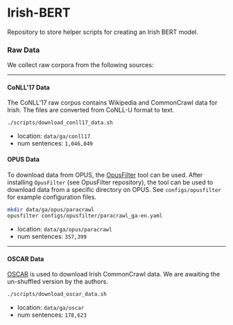 # Irish-BERT
Repository to store helper scripts for creating an Irish BERT model.


### Raw Data
We collect raw corpora from the following sources:

---
#### CoNLL'17 Data
The CoNLL’17 raw corpus contains Wikipedia and CommonCrawl data for Irish. The files are converted from CoNLL-U format to text.

```bash
./scripts/download_conll17_data.sh
```
- location: `data/ga/conll17`
- num sentences: `1,046,049`

#### OPUS Data

To download data from OPUS, the [OpusFilter](https://github.com/Helsinki-NLP/OpusFilter) tool can be used. After installing `OpusFilter` (see OpusFilter repository), the tool can be used to download data from a specific directory on OPUS. See `configs/opusfilter` for example configuration files.

```bash
mkdir data/ga/opus/paracrawl
opusfilter configs/opusfilter/paracrawl_ga-en.yaml
```
- location: `data/ga/opus/paracrawl`
- num sentences: `357,399`
---

#### OSCAR Data
[OSCAR](https://oscar-corpus.com/) is used to download Irish CommonCrawl data. We are awaiting the un-shuffled version by the authors.
```bash
./scripts/download_oscar_data.sh
```
- location: `data/ga/oscar`
- num sentences: `178,623`
